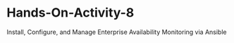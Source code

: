 # Hands-On-Activity-8
Install, Configure, and Manage Enterprise Availability Monitoring via Ansible
